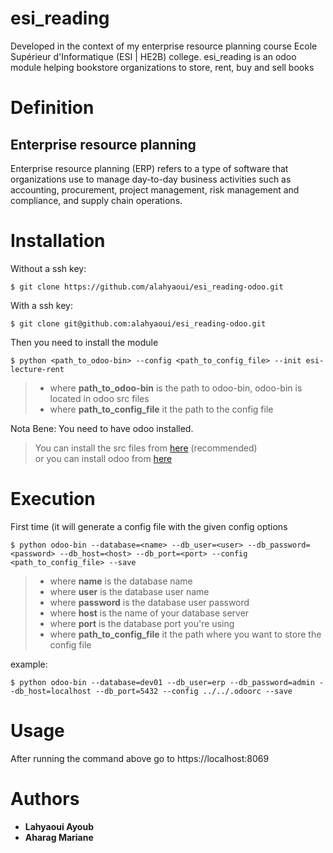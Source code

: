 # esi_reading
Developed in the context of my enterprise resource planning course Ecole Supérieur d'Informatique (ESI | HE2B) college. 
esi_reading is an odoo module helping bookstore organizations to store, rent, buy and sell books

# Definition
## Enterprise resource planning
Enterprise resource planning (ERP) refers to a type of software that organizations use to manage day-to-day business activities such as accounting, procurement, project management, risk management and compliance, and supply chain operations.

# Installation
Without a ssh key:
```
$ git clone https://github.com/alahyaoui/esi_reading-odoo.git
```

With a ssh key:
```
$ git clone git@github.com:alahyaoui/esi_reading-odoo.git
```

Then you need to install the module
```
$ python <path_to_odoo-bin> --config <path_to_config_file> --init esi-lecture-rent
```
> - where **path_to_odoo-bin** is the path to odoo-bin, odoo-bin is located in odoo src files  
> - where **path_to_config_file** it the path to the config file

Nota Bene: You need to have odoo installed.  
> You can install the src files from <a href="https://github.com/odoo/odoo">here</a> (recommended)  
> or you can install odoo from <a href="https://www.odoo.com/page/download">here</a>

# Execution
First time (it will generate a config file with the given config options
```
$ python odoo-bin --database=<name> --db_user=<user> --db_password=<password> --db_host=<host> --db_port=<port> --config <path_to_config_file> --save
```
> - where **name** is the database name
> - where **user** is the database user name
> - where **password** is the database user password
> - where **host** is the name of your database server
> - where **port** is the database port you're using
> - where **path_to_config_file** it the path where you want to store the config file

example:
```
$ python odoo-bin --database=dev01 --db_user=erp --db_password=admin --db_host=localhost --db_port=5432 --config ../../.odoorc --save
```

# Usage
After running the command above go to https://localhost:8069

# Authors
- **Lahyaoui Ayoub**
- **Aharag Mariane**
